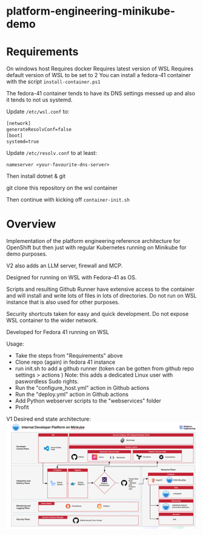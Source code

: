 # platform-engineering-minikube-demo
# Requirements
On windows host
Requires docker
Requires latest version of WSL
Requires default version of WSL to be set to 2
You can install a fedora-41 container with the script `install-container.ps1`

The fedora-41 container tends to have its DNS settings messed up and also it tends to not us systemd.

Update `/etc/wsl.conf` to:
```
[network]
generateResolvConf=false
[boot]
systemd=true
```

Update `/etc/resolv.conf` to at least:
```
nameserver <your-favourite-dns-server>
```
Then install dotnet & git

git clone this repository on the wsl container

Then continue with kicking off `container-init.sh`

# Overview
Implementation of the platform engineering reference architecture for OpenShift but then just with regular Kubernetes running on Minikube for demo purposes.

V2 also adds an LLM server, firewall and MCP.

Designed for running on WSL with Fedora-41 as OS.

Scripts and resulting Github Runner have extensive access to the container and will install and write lots of files in lots of directories.
Do not run on WSL instance that is also used for other purposes.

Security shortcuts taken for easy and quick development. Do not expose WSL container to the wider network.

Developed for Fedora 41 running on WSL

Usage:
- Take the steps from "Requirements" above
- Clone repo (again) in  fedora 41 instance
- run init.sh to add a github runner (token can be gotten from github repo settings > actions )
    Note: this adds a dedicated Linux user with paswordless Sudo rights.
- Run the "configure_host.yml" action in Github actions
- Run the "deploy.yml" action in Github actions
- Add Python webserver scripts to the "webservices" folder
- Profit

V1 Desired end state architecture:
![architecture overview](docs/architecture.png)